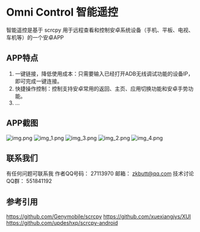 
# Omni Control 智能遥控
智能遥控是基于 scrcpy 用于远程查看和控制安卓系统设备（手机、平板、电视、车机等）的一个安卓APP

## APP特点

1. 一键链接，降低使用成本：只需要输入已经打开ADB无线调试功能的设备IP，即可完成一键连接。
2. 快捷操作控制：控制支持安卓常用的返回、主页、应用切换功能和安卓手势功能。
3. ...

## APP截图
![img.png](img.png)
![img_1.png](img_1.png)
![img_3.png](img_3.png)
![img_2.png](img_2.png)
![img_4.png](img_4.png)

## 联系我们
有任何问题可联系我
  作者QQ号码： 27113970
       邮箱： zkbutt@qq.com
技术讨论QQ群： 551841192

## 参考引用
https://github.com/Genymobile/scrcpy
https://github.com/xuexiangjys/XUI
https://github.com/updeshxp/scrcpy-android

